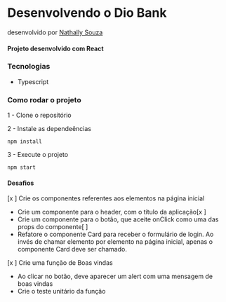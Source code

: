 # Desenvolvendo o Dio Bank
desenvolvido por [Nathally Souza](https://github.com/nathyts)

#### Projeto desenvolvido com React

### Tecnologias
- Typescript

### Como rodar o projeto

1 - Clone o repositório

2 - Instale as dependeências
    
    npm install

3 - Execute o projeto

    npm start

#### Desafios
[x ] Crie os componentes referentes aos elementos na página inicial
  - Crie um componente para o header, com o título da aplicação[x ]
  - Crie um componente para o botão, que aceite onClick como uma das props do componente[ ]
  - Refatore o componente Card para receber o formulário de login. Ao invés de chamar elemento por elemento na página inicial, apenas o componente Card deve ser chamado.

[x ] Crie uma função de Boas vindas
  - Ao clicar no botão, deve aparecer um alert com uma mensagem de boas vindas
  - Crie o teste unitário da função
